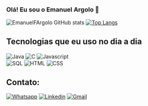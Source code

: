### Olá! Eu sou o Emanuel Argolo 👋
![EmanuelFArgolo GitHub stats](https://github-readme-stats.vercel.app/api?username=EmanuelFArgolo&show_icons=true&theme=dracula)
[![Top Langs](https://github-readme-stats.vercel.app/api/top-langs/?username=EmanuelFArgolo&show_icons=true&theme=dracula)](https://github.com/EmanuelFArgolo/github-readme-stats)

## Tecnologias que eu uso no dia a dia
<div style= "display: inline_block">
<img align = "center" alt = "Java" src= "https://img.shields.io/badge/Java-ED8B00?style=for-the-badge&logo=openjdk&logoColor=white" />
<img align = "center" alt = "C" src= "https://img.shields.io/badge/C-00599C?style=for-the-badge&logo=c&logoColor=white" />
<img align = "center" alt = "Javascript" src= "https://img.shields.io/badge/JavaScript-F7DF1E?style=for-the-badge&logo=javascript&logoColor=black" />
<br>
<img align = "center" alt = "SQL" src= "https://img.shields.io/badge/MySQL-005C84?style=for-the-badge&logo=mysql&logoColor=white" />
<img align = "center" alt = "HTML" src= "https://img.shields.io/badge/HTML5-E34F26?style=for-the-badge&logo=html5&logoColor=white"  />
<img align = "center" alt = "CSS" src= "https://img.shields.io/badge/CSS3-1572B6?style=for-the-badge&logo=css3&logoColor=white" />
</div>


## Contato: <br>
[![Whatsapp](https://img.shields.io/badge/WhatsApp-25D366?style=for-the-badge&logo=whatsapp&logoColor=white)](https://api.whatsapp.com/send?phone=351932856332)
[![Linkedin](https://img.shields.io/badge/LinkedIn-0077B5?style=for-the-badge&logo=linkedin&logoColor=white
)](https://www.linkedin.com/in/eargolo/)
[![Gmail](https://img.shields.io/badge/Gmail-D14836?style=for-the-badge&logo=gmail&logoColor=white
)](mailto:trabargolo@gmail.com)
